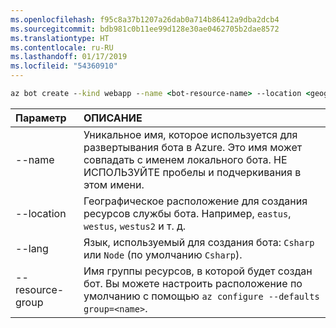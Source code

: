 ```yaml
---
ms.openlocfilehash: f95c8a37b1207a26dab0a714b86412a9dba2dcb4
ms.sourcegitcommit: bdb981c0b11ee99d128e30ae0462705b2dae8572
ms.translationtype: HT
ms.contentlocale: ru-RU
ms.lasthandoff: 01/17/2019
ms.locfileid: "54360910"
---
```

```cmd
az bot create --kind webapp --name <bot-resource-name> --location <geographic-location> --version v4 --lang <language> --verbose --resource-group <resource-group-name>
```

| Параметр | ОПИСАНИЕ |
|:---|:---|
| --name | Уникальное имя, которое используется для развертывания бота в Azure. Это имя может совпадать с именем локального бота. НЕ ИСПОЛЬЗУЙТЕ пробелы и подчеркивания в этом имени. |
| --location | Географическое расположение для создания ресурсов службы бота. Например, `eastus`, `westus`, `westus2` и т. д. |
| --lang | Язык, используемый для создания бота: `Csharp` или `Node` (по умолчанию `Csharp`). |
| --resource-group | Имя группы ресурсов, в которой будет создан бот. Вы можете настроить расположение по умолчанию с помощью `az configure --defaults group=<name>`. |